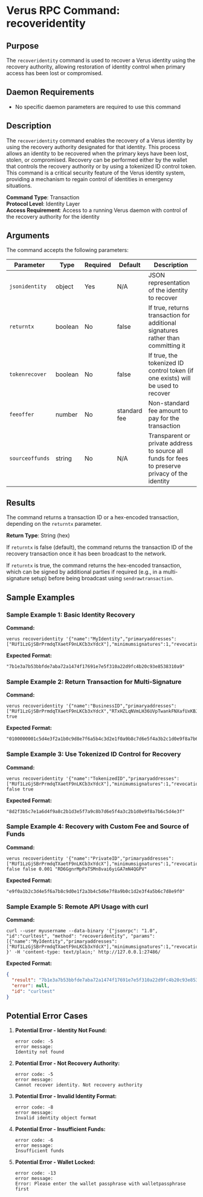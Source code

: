 # Verus RPC Command: recoveridentity

## Purpose
The `recoveridentity` command is used to recover a Verus identity using the recovery authority, allowing restoration of identity control when primary access has been lost or compromised.

## Daemon Requirements
- No specific daemon parameters are required to use this command

## Description
The `recoveridentity` command enables the recovery of a Verus identity by using the recovery authority designated for that identity. This process allows an identity to be recovered when the primary keys have been lost, stolen, or compromised. Recovery can be performed either by the wallet that controls the recovery authority or by using a tokenized ID control token. This command is a critical security feature of the Verus identity system, providing a mechanism to regain control of identities in emergency situations.

**Command Type**: Transaction  
**Protocol Level**: Identity Layer  
**Access Requirement**: Access to a running Verus daemon with control of the recovery authority for the identity

## Arguments
The command accepts the following parameters:

| Parameter | Type | Required | Default | Description |
|-----------|------|----------|---------|-------------|
| `jsonidentity` | object | Yes | N/A | JSON representation of the identity to recover |
| `returntx` | boolean | No | false | If true, returns transaction for additional signatures rather than committing it |
| `tokenrecover` | boolean | No | false | If true, the tokenized ID control token (if one exists) will be used to recover |
| `feeoffer` | number | No | standard fee | Non-standard fee amount to pay for the transaction |
| `sourceoffunds` | string | No | N/A | Transparent or private address to source all funds for fees to preserve privacy of the identity |

## Results
The command returns a transaction ID or a hex-encoded transaction, depending on the `returntx` parameter.

**Return Type**: String (hex)

If `returntx` is false (default), the command returns the transaction ID of the recovery transaction once it has been broadcast to the network.

If `returntx` is true, the command returns the hex-encoded transaction, which can be signed by additional parties if required (e.g., in a multi-signature setup) before being broadcast using `sendrawtransaction`.

## Sample Examples

### Sample Example 1: Basic Identity Recovery

**Command:**
```
verus recoveridentity '{"name":"MyIdentity","primaryaddresses":["RUf1LzGjSBrPrmdqTXaetF9nLKCb3xYdcX"],"minimumsignatures":1,"revocationauthority":"iJhCezBExJHvtyH3fGhNnt2NhU4Ztkf2yq","recoveryauthority":"iJhCezBExJHvtyH3fGhNnt2NhU4Ztkf2yq"}'
```

**Expected Format:**
```
"7b1e3a7b53bbfde7aba72a1474f17691e7e5f310a22d9fc4b20c93e8538310a9"
```

### Sample Example 2: Return Transaction for Multi-Signature

**Command:**
```
verus recoveridentity '{"name":"BusinessID","primaryaddresses":["RUf1LzGjSBrPrmdqTXaetF9nLKCb3xYdcX","RTxHZLqNVmLH36UVpTwankFNXafUxKBJ5w"],"minimumsignatures":2,"revocationauthority":"iKj7Di3NqwosiQmQ7opUP6e8t5HJBGBHLs","recoveryauthority":"iLnmbuYSBABkS9ouLrWUareSeJkxnVtJxS"}' true
```

**Expected Format:**
```
"0100000001c5d4e3f2a1b0c9d8e7f6a5b4c3d2e1f0a9b8c7d6e5f4a3b2c1d0e9f8a7b6c5d0000000000ffffffff0100e1f505000000007500..."
```

### Sample Example 3: Use Tokenized ID Control for Recovery

**Command:**
```
verus recoveridentity '{"name":"TokenizedID","primaryaddresses":["RUf1LzGjSBrPrmdqTXaetF9nLKCb3xYdcX"],"minimumsignatures":1,"revocationauthority":"iJhCezBExJHvtyH3fGhNnt2NhU4Ztkf2yq","recoveryauthority":"iKj7Di3NqwosiQmQ7opUP6e8t5HJBGBHLs"}' false true
```

**Expected Format:**
```
"8d2f3b5c7e1a6d4f9a8c2b1d3e5f7a9c8b7d6e5f4a3c2b1d0e9f8a7b6c5d4e3f"
```

### Sample Example 4: Recovery with Custom Fee and Source of Funds

**Command:**
```
verus recoveridentity '{"name":"PrivateID","primaryaddresses":["RUf1LzGjSBrPrmdqTXaetF9nLKCb3xYdcX"],"minimumsignatures":1,"revocationauthority":"iJhCezBExJHvtyH3fGhNnt2NhU4Ztkf2yq","recoveryauthority":"iJhCezBExJHvtyH3fGhNnt2NhU4Ztkf2yq"}' false false 0.001 "RD6GgnrMpPaTSMn8vai6yiGA7mN4QGPV"
```

**Expected Format:**
```
"e9f0a1b2c3d4e5f6a7b8c9d0e1f2a3b4c5d6e7f8a9b0c1d2e3f4a5b6c7d8e9f0"
```

### Sample Example 5: Remote API Usage with curl

**Command:**
```
curl --user myusername --data-binary '{"jsonrpc": "1.0", "id":"curltest", "method": "recoveridentity", "params": [{"name":"MyIdentity","primaryaddresses":["RUf1LzGjSBrPrmdqTXaetF9nLKCb3xYdcX"],"minimumsignatures":1,"revocationauthority":"iJhCezBExJHvtyH3fGhNnt2NhU4Ztkf2yq","recoveryauthority":"iJhCezBExJHvtyH3fGhNnt2NhU4Ztkf2yq"}] }' -H 'content-type: text/plain;' http://127.0.0.1:27486/
```

**Expected Format:**
```json
{
  "result": "7b1e3a7b53bbfde7aba72a1474f17691e7e5f310a22d9fc4b20c93e8538310a9",
  "error": null,
  "id": "curltest"
}
```

## Potential Error Cases

1. **Potential Error - Identity Not Found:**
   ```
   error code: -5
   error message:
   Identity not found
   ```

2. **Potential Error - Not Recovery Authority:**
   ```
   error code: -5
   error message:
   Cannot recover identity. Not recovery authority
   ```

3. **Potential Error - Invalid Identity Format:**
   ```
   error code: -8
   error message:
   Invalid identity object format
   ```

4. **Potential Error - Insufficient Funds:**
   ```
   error code: -6
   error message:
   Insufficient funds
   ```

5. **Potential Error - Wallet Locked:**
   ```
   error code: -13
   error message:
   Error: Please enter the wallet passphrase with walletpassphrase first
   ```